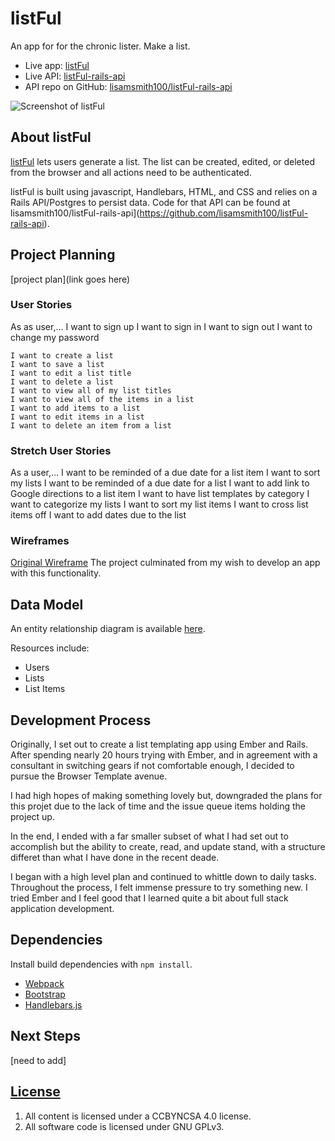 # listFul

  An app for for the chronic lister.  Make a list.

- Live app: [listFul](https://lisamsmith100.github.io/listFul/)
- Live API: [listFul-rails-api](https://hnd-api.herokuapp.com/)
- API repo on GitHub: [lisamsmith100/listFul-rails-api](https://github.com/lisamsmith100/listFul-rails-api)

![Screenshot of listFul](http://imgur.com/tsbtUEY)

## About listFul

  [listFul](https://lisamsmith100.github.io/listFul/) lets users generate a list. The list can be created, edited, or deleted from the browser and all actions need to be authenticated.

  listFul is built using javascript, Handlebars, HTML, and CSS and relies on a Rails API/Postgres to persist data. Code for that API can be found at lisamsmith100/listFul-rails-api](<https://github.com/lisamsmith100/listFul-rails-api>).

## Project Planning

[project plan](link goes here)

### User Stories

As as user,…
	I want to sign up
	I want to sign in
	I want to sign out
	I want to change my password

	I want to create a list
	I want to save a list
	I want to edit a list title
	I want to delete a list
	I want to view all of my list titles
	I want to view all of the items in a list
	I want to add items to a list
	I want to edit items in a list
	I want to delete an item from a list

### Stretch User Stories

As a user,…	I want to be reminded of a due date for a list item
  I want to sort my lists
	I want to be reminded of a due date for a list
	I want to add link to Google directions to a list item
  I want to have list templates by category
  I want to categorize my lists
  I want to sort my list items
  I want to cross list items off
  I want to add dates due to the list

  ### Wireframes

  [Original Wireframe](http://imgur.com/a/G4Gr3)
  The project culminated from my wish to develop an app with this functionality.

  ## Data Model

  An entity relationship diagram is available [here](http://imgur.com/dgGqjnS).

  Resources include:

  - Users
  - Lists
  - List Items

  ## Development Process

  Originally, I set out to create a list templating app using Ember and Rails.
  After spending nearly 20 hours trying with Ember, and in agreement with a consultant
  in switching gears if not comfortable enough, I decided to pursue the Browser
  Template avenue.

  I had high hopes of making something lovely but, downgraded the plans for this
  projet due to the lack of time and the issue queue items holding the project up.

  In the end, I ended with a far smaller subset of what I had set out to accomplish
  but the ability to create, read, and update stand, with a structure differet than
  what I have done in the recent deade.

  I began with a high level plan and continued to whittle down to daily tasks.
  Throughout the process, I felt immense pressure to try something new.  I
  tried Ember and I feel good that I learned quite a bit about full stack
  application development.


  ## Dependencies

  Install build dependencies with `npm install`.

  -   [Webpack](https://webpack.github.io/)
  -   [Bootstrap](http://getbootstrap.com)
  -   [Handlebars.js](http://handlebarsjs.com/)

## Next Steps

  [need to add]

## [License](LICENSE)

1.  All content is licensed under a CC­BY­NC­SA 4.0 license.
1.  All software code is licensed under GNU GPLv3.
